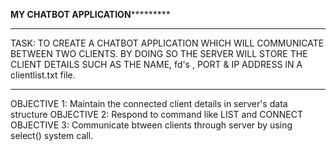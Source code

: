 **************************************************************MY CHATBOT APPLICATION***********************************************************************

***********************************************************************************************************************************************************
 TASK: TO CREATE A CHATBOT APPLICATION WHICH WILL COMMUNICATE BETWEEN TWO CLIENTS.
       BY DOING SO THE SERVER WILL STORE THE CLIENT DETAILS SUCH AS THE NAME, fd's , PORT  & IP ADDRESS IN A clientlist.txt file.

***********************************************************************************************************************************************************


 OBJECTIVE 1: Maintain the connected client details in server's data structure
 OBJECTIVE 2: Respond to command like LIST and CONNECT 
 OBJECTIVE 3: Communicate btween clients through server by using select() system call.
